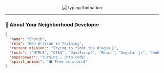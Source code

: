 <div align="center">
  <img src="https://readme-typing-svg.demolab.com?font=Fira+Code&weight=500&size=22&duration=3000&pause=1000&color=58A6FF&center=true&vCenter=true&width=435&lines=Hello+World!+👋;Welcome+to+my+digital+nest+🪺" alt="Typing Animation">
</div>

---

### 🦚 About Your Neighborhood Developer

```json
{
  "name": "Shoxib",
  "role": "Web Artisan in Training",
  "current_mission": "Trying to fight the dragon 🐉",
  "tools": ["HTML5", "CSS3", "JavaScript", "React", "Angular js", "Node.js"],
  "superpower": "Turning ☕ into code",
  "spirit_animal": "🕊️ Free as a bird"
}
